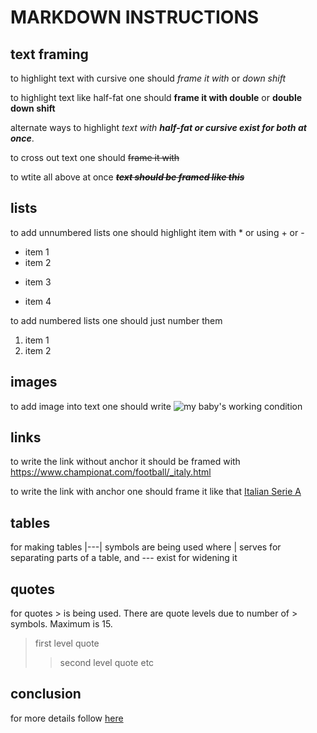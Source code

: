 # MARKDOWN INSTRUCTIONS

## text framing

to highlight text with cursive one should *frame it with* or _down shift_

to highlight text like half-fat one should **frame it with double** or __double down shift__

alternate ways to highlight _text with **half-fat or cursive exist for both at once**_.

to cross out text one should ~~frame it with~~

to wtite all above at once _**~~text should be framed like this~~**_

## lists

to add unnumbered lists one should highlight item with * or using + or -
* item 1
* item 2
+ item 3
- item 4

to add numbered lists one should just number them

1. item 1
2. item 2

## images

to add image into text one should write ![my baby's working condition](babyatwork.jpg)

## links

to write the link without anchor it should be framed with <https://www.championat.com/football/_italy.html> 

to write the link with anchor one should frame it like that [Italian Serie A](https://www.championat.com/football/_italy.html)



## tables

for making tables |---| symbols are being used where | serves for separating parts of a table, and --- exist for widening it 

## quotes

for quotes > is being used. There are quote levels due to number of > symbols. Maximum is 15.
>first level quote
>>second level quote etc



## conclusion

for more details follow [here](https://gist.github.com/Jekins/2bf2d0638163f1294637#Blockquotes)